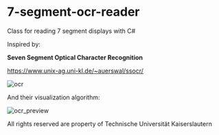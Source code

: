 # 7-segment-ocr-reader
Class for reading 7 segment displays with C#

Inspired by:

**Seven Segment Optical Character Recognition**

https://www.unix-ag.uni-kl.de/~auerswal/ssocr/

![ocr](https://www.unix-ag.uni-kl.de/~auerswal/ssocr/six_digits.png)

And their visualization algorithm:

![ocr_preview](https://www.unix-ag.uni-kl.de/~auerswal/ssocr/illustrate_algo.png)

All rights reserved are property of Technische Universität Kaiserslautern
